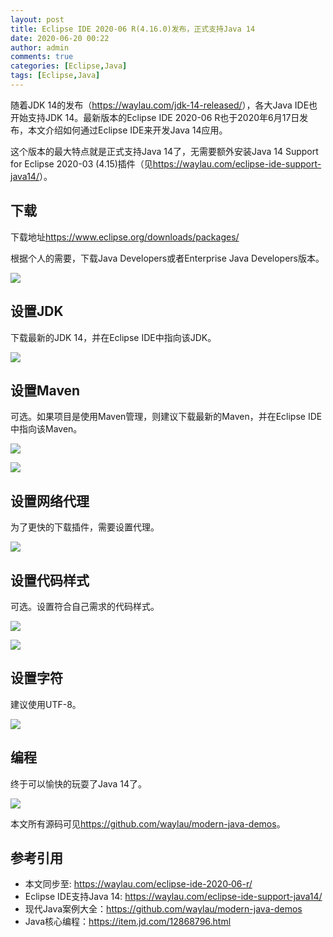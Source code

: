 ```yaml
---
layout: post
title: Eclipse IDE 2020-06 R(4.16.0)发布，正式支持Java 14
date: 2020-06-20 00:22
author: admin
comments: true
categories: [Eclipse,Java]
tags: [Eclipse,Java]
---
```


随着JDK 14的发布（<https://waylau.com/jdk-14-released/>），各大Java IDE也开始支持JDK 14。最新版本的Eclipse IDE 2020-06 R也于2020年6月17日发布，本文介绍如何通过Eclipse IDE来开发Java 14应用。

<!-- more -->


这个版本的最大特点就是正式支持Java 14了，无需要额外安装Java 14 Support for Eclipse 2020-03 (4.15)插件（见<https://waylau.com/eclipse-ide-support-java14/>）。

## 下载

下载地址<https://www.eclipse.org/downloads/packages/>

根据个人的需要，下载Java Developers或者Enterprise Java Developers版本。

![](../images/post/20200620-01-down.png)

## 设置JDK

下载最新的JDK 14，并在Eclipse IDE中指向该JDK。


![](../images/post/20200323-02-jdk.png)

## 设置Maven

可选。如果项目是使用Maven管理，则建议下载最新的Maven，并在Eclipse IDE中指向该Maven。


![](../images/post/20200323-03-maven.png)

![](../images/post/20200323-04-maven.png)



## 设置网络代理

为了更快的下载插件，需要设置代理。

![](../images/post/20200323-05-proxy.png)


## 设置代码样式

可选。设置符合自己需求的代码样式。

![](../images/post/20200323-06-code-style.png)



![](../images/post/20200323-07-code-style.png)



## 设置字符

建议使用UTF-8。

![](../images/post/20200323-08-encoding.png)


## 编程

终于可以愉快的玩耍了Java 14了。


![](../images/post/20200323-10-coding.png)

本文所有源码可见<https://github.com/waylau/modern-java-demos>。


## 参考引用

* 本文同步至: <https://waylau.com/eclipse-ide-2020‑06-r/>
* Eclipse IDE支持Java 14: <https://waylau.com/eclipse-ide-support-java14/>
* 现代Java案例大全：<https://github.com/waylau/modern-java-demos>
* Java核心编程：<https://item.jd.com/12868796.html>